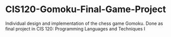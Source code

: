 # CIS120-Gomoku-Final-Game-Project
Individual design and implementation of the chess game Gomoku. Done as final project in CIS 120: Programming Languages and Techniques I
